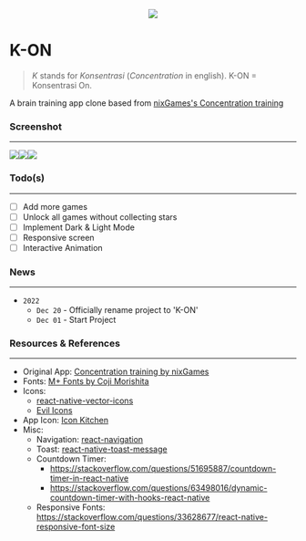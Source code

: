<p align="center"><img src="https://cdn.statically.io/gh/Indra2108/cdn/main/%5BPortfolio%5D%20K-ON/play_store_feature_graphic.png" /></p>

# K-ON
> *K* stands for *Konsentrasi* (*Concentration* in english). K-ON = Konsentrasi On.

A brain training app clone based from [nixGames's Concentration training](https://play.google.com/store/apps/details?id=com.nixgames.concentration&hl=en&gl=US)

### Screenshot
---
<div class="kontainer">
 <img src='https://cdn.statically.io/gh/Indra2108/cdn/main/%5BPortfolio%5D%20K-ON/1.png' />
 <img src='https://cdn.statically.io/gh/Indra2108/cdn/main/%5BPortfolio%5D%20K-ON/2.png' />
 <img src='https://cdn.statically.io/gh/Indra2108/cdn/main/%5BPortfolio%5D%20K-ON/3.png' />
</div>

<style>
.kontainer {
  display: flex;
  flex-direction: row;
  flex-wrap: nowrap
 }
</style>

### Todo(s)
---
- [ ] Add more games
- [ ] Unlock all games without collecting stars
- [ ] Implement Dark & Light Mode
- [ ] Responsive screen
- [ ] Interactive Animation

### News
---
- `2022`
  - `Dec 20` - Officially rename project to 'K-ON'
  - `Dec 01` - Start Project

### Resources & References
---
- Original App: [Concentration training by nixGames](https://play.google.com/store/apps/details?id=com.nixgames.concentration&hl=en&gl=US)
- Fonts: [M+ Fonts by Coji Morishita](https://mplusfonts.github.io/)
- Icons: 
  - [react-native-vector-icons](https://github.com/oblador/react-native-vector-icons)
  - [Evil Icons](https://evil-icons.io/)
- App Icon: [Icon Kitchen](https://icon.kitchen/)
- Misc: 
  - Navigation: [react-navigation](https://reactnavigation.org/)
  - Toast: [react-native-toast-message](https://github.com/calintamas/react-native-toast-message)
  - Countdown Timer: 
    - https://stackoverflow.com/questions/51695887/countdown-timer-in-react-native
    - https://stackoverflow.com/questions/63498016/dynamic-countdown-timer-with-hooks-react-native
  - Responsive Fonts: https://stackoverflow.com/questions/33628677/react-native-responsive-font-size